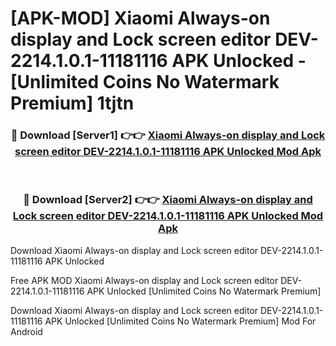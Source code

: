 # [APK-MOD] Xiaomi Always-on display and Lock screen editor DEV-2214.1.0.1-11181116 APK Unlocked - [Unlimited Coins No Watermark Premium] 1tjtn



<div align="center">
<h3>🔴 Download [Server1] 👉👉 <a href="https://momento.my/?title=Xiaomi_Always-on_display_and_Lock_screen_editor_DEV-2214.1.0.1-11181116_APK_Unlocked">Xiaomi Always-on display and Lock screen editor DEV-2214.1.0.1-11181116 APK Unlocked Mod Apk</a></h3><br>

<h3>🔴 Download [Server2] 👉👉 <a href="https://momento.my/?title=Xiaomi_Always-on_display_and_Lock_screen_editor_DEV-2214.1.0.1-11181116_APK_Unlocked">Xiaomi Always-on display and Lock screen editor DEV-2214.1.0.1-11181116 APK Unlocked Mod Apk</a></h3>
</div>



Download Xiaomi Always-on display and Lock screen editor DEV-2214.1.0.1-11181116 APK Unlocked 

Free APK MOD Xiaomi Always-on display and Lock screen editor DEV-2214.1.0.1-11181116 APK Unlocked [Unlimited Coins No Watermark Premium]

Download Xiaomi Always-on display and Lock screen editor DEV-2214.1.0.1-11181116 APK Unlocked [Unlimited Coins No Watermark Premium] Mod For Android
